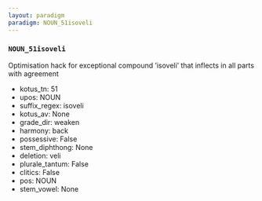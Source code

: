 ```yaml
---
layout: paradigm
paradigm: NOUN_51isoveli
---
```

### ` NOUN_51isoveli `

Optimisation hack for exceptional compound ’isoveli’ that inflects in all parts with agreement
* kotus_tn: 51
* upos: NOUN
* suffix_regex: isoveli
* kotus_av: None
* grade_dir: weaken
* harmony: back
* possessive: False
* stem_diphthong: None
* deletion: veli
* plurale_tantum: False
* clitics: False
* pos: NOUN
* stem_vowel: None
